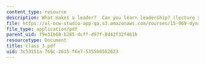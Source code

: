 ```yaml
---
content_type: resource
description: What makes a leader?  Can you learn leadership? (lecture slides)
file: https://ol-ocw-studio-app-qa.s3.amazonaws.com/courses/15-969-dynamic-leadership-using-improvisation-in-business-fall-2004/3c53151a769c2615f6e75355b8582623_class_3.pdf
file_type: application/pdf
parent_uid: f9e31b68-b285-dcff-d97f-8d43f32f461b
resourcetype: Document
title: class_3.pdf
uid: 3c53151a-769c-2615-f6e7-5355b8582623
---
```

